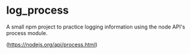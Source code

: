# log_process

A small npm project to practice logging information using the node API's process module.

(https://nodejs.org/api/process.html)